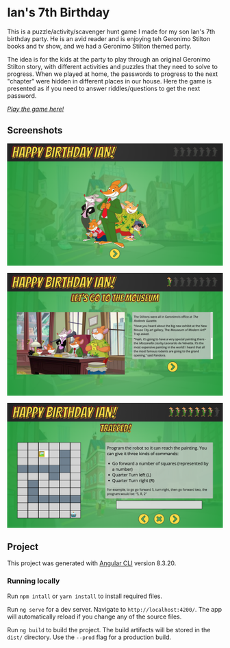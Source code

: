 # Ian's 7th Birthday

This is a puzzle/activity/scavenger hunt game I made for my son Ian's 7th birthday party. He is an avid reader and is enjoying teh Geronimo Stilton books and tv show, and we had a Geronimo Stilton themed party.

The idea is for the kids at the party to play through an original Geronimo Stilton story, with different activities and puzzles that they need to solve to progress. When we played at home, the passwords to progress to the next "chapter" were hidden in different places in our house. Here the game is presented as if you need to answer riddles/questions to get the next password.

*[Play the game here!](https://markwpearce.github.io/ians-birthday/game)*

## Screenshots

![Start](https://raw.githubusercontent.com/markwpearce/ians-birthday/master/readme-images/start.png)

![Start](https://raw.githubusercontent.com/markwpearce/ians-birthday/master/readme-images/a.png)

![Start](https://raw.githubusercontent.com/markwpearce/ians-birthday/master/readme-images/g.png)


## Project

This project was generated with [Angular CLI](https://github.com/angular/angular-cli) version 8.3.20.

### Running locally

Run `npm intall` or `yarn install` to install required files.

Run `ng serve` for a dev server. Navigate to `http://localhost:4200/`. The app will automatically reload if you change any of the source files.

Run `ng build` to build the project. The build artifacts will be stored in the `dist/` directory. Use the `--prod` flag for a production build.
